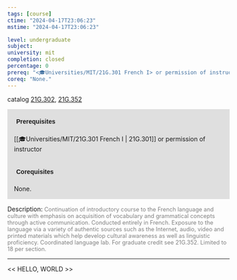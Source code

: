 ```yaml
---
tags: [course]
ctime: "2024-04-17T23:06:23"
mstime: "2024-04-17T23:06:23"

level: undergraduate
subject: 
university: mit
completion: closed
percentage: 0
prereq: "<🎓Universities/MIT/21G.301 French I> or permission of instructor"
coreq: "None."
---
```


catalog [21G.302](http://student.mit.edu/catalog/m21Gd.html#21G.302), [21G.352](http://student.mit.edu/catalog/m21Gd.html#21G.352)

<span style="display: block; padding: 15px; background-color: rgb(100, 100, 100, 0.2);"><font id="m_prereq2167_0" style="display: block; font-family: Arial, sans-serif; font-weight: bold; padding: 5px">Prerequisites</font><br><span id="prereq2167_0">[[🎓Universities/MIT/21G.301 French I | 21G.301]] or permission of instructor</span></span>
<span style="display: block; padding: 15px; background-color: rgb(100, 100, 100, 0.2);"><font id="m_coreq2167_0" style="display: block; font-family: Arial, sans-serif; font-weight: bold; padding: 5px">Corequisites</font><br><span id="coreq2167_0">None.</span></span>

<font style="">Description:</font>
<font style="color: grey; font-size: 0.8rem;">Continuation of introductory course to the French language and culture with emphasis on acquisition of vocabulary and grammatical concepts through active communication. Conducted entirely in French. Exposure to the language via a variety of authentic sources such as the Internet, audio, video and printed materials which help develop cultural awareness as well as linguistic proficiency. Coordinated language lab. For graduate credit see 21G.352. Limited to 18 per section.</font>



---

<< HELLO, WORLD >>
